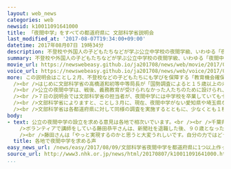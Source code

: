 ```yaml
---
layout: web_news
categories: web
newsid: k10011091641000
title: 「夜間中学」をすべての都道府県に 文部科学省説明会
last_modified_at: '2017-08-07T19:34:00+09:00'
datetime: 2017年08月07日 19時34分
description: 不登校や外国人の子どもたちなどが学ぶ公立中学校の夜間学級、いわゆる「夜間中学」をすべての都道府県に設立するよう求める説明会が７日文部科学省で開かれました。
summary: 不登校や外国人の子どもたちなどが学ぶ公立中学校の夜間学級、いわゆる「夜間中学」をすべての都道府県に設立するよう求める説明会が７日文部科学省で開かれました。
movie_url: https://newswebeasy.github.io/ja201708/news/web/movie/2017/08/09/k10011091641000.mp4
voice_url: https://newswebeasy.github.io/ja201708/news/web/voice/2017/08/09/k10011091641000.mp3
more: この説明会はことし２月、不登校などの子どもたちにも学びを保障する「教育機会確保法」が施行されたことを受けて開かれ、全国の教育委員会の担当者など５０人余りが参加しました。<br
  /><br />はじめに文部科学省の高橋道和初等中等局長が「国勢調査によると１５歳以上の未就学者は１２万人いるとされている。教育を受ける権利を一人一人に提供するため、夜間中学は必要だ」と述べました。<br
  /><br />公立の夜間中学は、戦後、義務教育が受けられなかった人たちのために設けられ、最近では不登校などで中学校を卒業できなかった若者や、外国人の子どもたちの学びの場となっていますが、現在は８つの都府県に３１校しかありません。<br
  /><br />７日の説明会では文部科学省の担当者が、夜間中学には中学校を卒業していても十分な教育を受けられなかった生徒だけでなく、在校中の不登校の生徒についても入学を認めるよう求めました。<br
  /><br />文部科学省によりますと、ことし３月に、現在、夜間中学がない愛知県や埼玉県など５つの県で調査した結果、読み書きなどを学ぶため、夜間中学に通いたいと答えた人は１７００人余りに上ったということです。<br
  /><br />文部科学省は各都道府県に対して同様の調査を実施するとともに、少なくとも１校は夜間中学を設立するよう求めていくことにしています。
body:
- text: 公立の夜間中学の設立を求める意見は各地で相次いでいます。<br /><br />千葉県松戸市にある「自主夜間中学」です。<br />不登校や外国人の子どもたち、さらに障害のある若者などおよそ４０人が通っています。この夜間中学は市民グループの手によって、３５年前に設立され、これまでに１８００人の卒業生を送り出しています。<br
    />ボランティアで講師をしている藤田恭平さんは、新聞社を退職した後、９０歳となった今も休むことなく授業を行っています。藤田さんらは長年、市内に公立の夜間中学の設立を求めてきましたが、去年の法律の施行で、ようやく設立が実現することになりました。<br
    /><br />藤田さんは「やっと実現するのかと思うと大変うれしいです。自分の力ではどうにもならない事情で学ぶことを諦めてきた人たちが、ここでは喜んで勉強している。学ぶことは人が尊厳を持って生きるためにいちばん大切なことだと思う」と話していました。
  title: 各地で夜間中学を求める声
easy_news_url: /news/easy/2017/08/09/文部科学省夜間中学を都道府県に1つ以上作ってほしい/
source_url: http://www3.nhk.or.jp/news/html/20170807/k10011091641000.html
...
```

